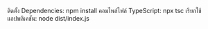 ติดตั้ง Dependencies: npm install
คอมไพล์ไฟล์ TypeScript: npx tsc
เรียกใช้แอปพลิเคชัน: node dist/index.js
